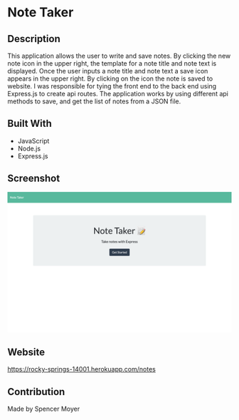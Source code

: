 # Note Taker

## Description
This application allows the user to write and save notes. By clicking the new note icon in the upper right, the template for a note title and note text is displayed. Once the user inputs a note title and note text a save icon appears in the upper right. By clicking on the icon the note is saved to website. I was responsible for tying the front end to the back end using Express.js to create api routes. The application works by using different api methods to save, and get the list of notes from a JSON file.

## Built With
- JavaScript
- Node.js
- Express.js

## Screenshot
![Homepage](./public/assets/homepage.png)

## Website
https://rocky-springs-14001.herokuapp.com/notes

## Contribution
Made by Spencer Moyer
